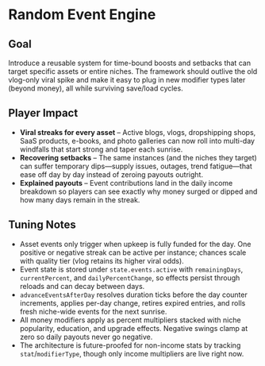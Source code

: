 # Random Event Engine

## Goal
Introduce a reusable system for time-bound boosts and setbacks that can target specific assets or entire niches. The framework should outlive the old vlog-only viral spike and make it easy to plug in new modifier types later (beyond money), all while surviving save/load cycles.

## Player Impact
- **Viral streaks for every asset** – Active blogs, vlogs, dropshipping shops, SaaS products, e-books, and photo galleries can now roll into multi-day windfalls that start strong and taper each sunrise.
- **Recovering setbacks** – The same instances (and the niches they target) can suffer temporary dips—supply issues, outages, trend fatigue—that ease off day by day instead of zeroing payouts outright.
- **Explained payouts** – Event contributions land in the daily income breakdown so players can see exactly why money surged or dipped and how many days remain in the streak.

## Tuning Notes
- Asset events only trigger when upkeep is fully funded for the day. One positive or negative streak can be active per instance; chances scale with quality tier (vlog retains its higher viral odds).
- Event state is stored under `state.events.active` with `remainingDays`, `currentPercent`, and `dailyPercentChange`, so effects persist through reloads and can decay between days.
- `advanceEventsAfterDay` resolves duration ticks before the day counter increments, applies per-day change, retires expired entries, and rolls fresh niche-wide events for the next sunrise.
- All money modifiers apply as percent multipliers stacked with niche popularity, education, and upgrade effects. Negative swings clamp at zero so daily payouts never go negative.
- The architecture is future-proofed for non-income stats by tracking `stat`/`modifierType`, though only income multipliers are live right now.
